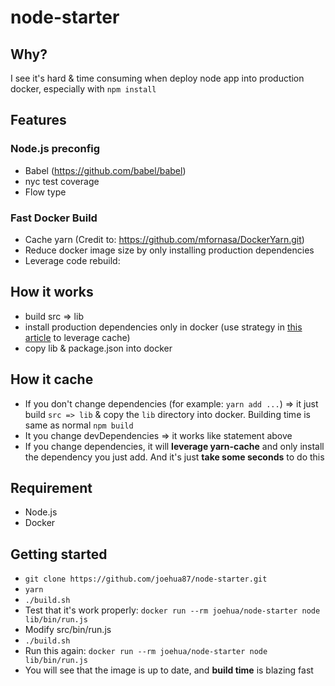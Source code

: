 # node-starter

## Why?
I see it's hard & time consuming when deploy node app into production docker, especially with `npm install`

## Features
### Node.js preconfig
* Babel (https://github.com/babel/babel)
* nyc test coverage
* Flow type

### Fast Docker Build
* Cache yarn (Credit to: https://github.com/mfornasa/DockerYarn.git)
* Reduce docker image size by only installing production dependencies
* Leverage code rebuild:

## How it works
* build src => lib
* install production dependencies only in docker (use strategy in [this article](https://hackernoon.com/using-yarn-with-docker-c116ad289d56#.xwhb27ke5) to leverage cache)
* copy lib & package.json into docker

## How it cache
* If you don't change dependencies (for example: `yarn add ...`) => it just build `src => lib` & copy the `lib` directory into docker. Building time is same as normal `npm build`
* It you change devDependencies => it works like statement above
* If you change dependencies, it will **leverage yarn-cache** and only install the dependency you just add. And it's just **take some seconds** to do this

## Requirement
* Node.js
* Docker

## Getting started
* `git clone https://github.com/joehua87/node-starter.git`
* `yarn`
* `./build.sh`
* Test that it's work properly:
`docker run --rm joehua/node-starter node lib/bin/run.js`
* Modify src/bin/run.js
* `./build.sh`
* Run this again:
`docker run --rm joehua/node-starter node lib/bin/run.js`
* You will see that the image is up to date, and **build time** is blazing fast
